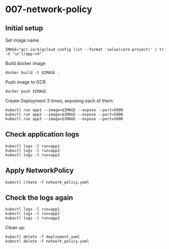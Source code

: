 # 007-network-policy

## Initial setup
Set image name
```
IMAGE="gcr.io/$(gcloud config list --format 'value(core.project)' | tr -d '\n')/app:v4"
```

Build docker image
```
docker build -t $IMAGE .
```

Push image to GCR
```
docker push $IMAGE
```

Create Deployment 3 times, exposing each of them:
```
kubectl run app1 --image=$IMAGE --expose --port=5000
kubectl run app2 --image=$IMAGE --expose --port=5000
kubectl run app3 --image=$IMAGE --expose --port=5000
```


## Check application logs
```
kubectl logs -l run=app1
kubectl logs -l run=app2
kubectl logs -l run=app3
```


## Apply NetworkPolicy
```
kubectl create -f network_policy.yaml
```

## Check the logs again
```
kubectl logs -l run=app1
kubectl logs -l run=app2
kubectl logs -l run=app3
```

Clean up:
```
kubectl delete -f deployment.yaml
kubectl delete -f network_policy.yaml
```
